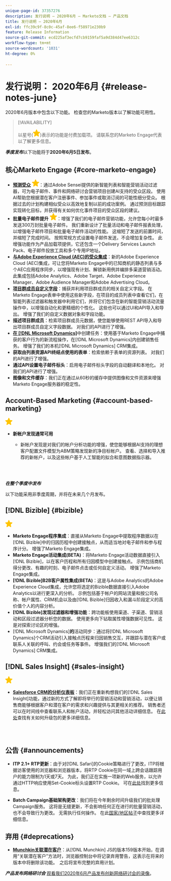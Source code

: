 ```yaml
---
unique-page-id: 37357276
description: 发行说明 — 2020年6月 — Marketo文档 — 产品文档
title: 发行说明 — 2020年6月
exl-id: ffc39c9f-8c0c-45af-8ee6-f58971e230b9
feature: Release Information
source-git-commit: ecd225af3ecfd7cb9159faf5a9d384d47ee6312c
workflow-type: tm+mt
source-wordcount: '1031'
ht-degree: 0%

---
```


# 发行说明： 2020年6月 {#release-notes-june}

2020年6月版本中包含以下功能。 检查您的Marketo版本以了解功能可用性。

>[!AVAILABILITY]
>
>以星号(![](assets/yellow-star.png))表示的功能是付费加载项。 请联系您的Marketo Engage代表以了解更多信息。

**_季度发布_**&#x200B;以下功能将于&#x200B;**2020年6月5日发布**。

## 核心Marketo Engage {#core-marketo-engage}

* **[预测受众](https://experienceleague.adobe.com/docs/marketo/sky/predictive-audiences/getting-started-with-predictive-audiences.html?lang=zh-Hans#predictive-audiences)** ![（星型）](assets/yellow-star.png)：通过Adobe Sensei提供的新智能列表和智能营销活动过滤器，可为电子邮件、事件和网络研讨会营销项目创建AI支持的受众区段。 使用AI帮助您根据潜在客户注册事件、参加事件或取消订阅的可能性细分受众。 根据过去的计划构建相似受众以高效地复制以前的成功案例。 通过预测目标跟踪实现转化目标，并获得有关如何优化事件项目的受众区段的建议。
* **批量电子邮件提升** ![(star)](assets/yellow-star.png)：增强了我们的电子邮件营销功能，允许您每小时最多发送300万封批量电子邮件。 我们重新设计了批量活动和电子邮件报表处理，以增强电子邮件项目和批量电子邮件活动的性能。 这缩短了发送的前置时间，并缩短了完成时间。 按照常规方式设置电子邮件发送，不会增加复杂性。 此增强功能作为产品加载项提供，它还包含一个Delivery Services Launch Pack、电子邮件投放工具和多个专用IP地址。
* **[与Adobe Experience Cloud (AEC)的受众集成](/help/marketo/product-docs/core-marketo-concepts/smart-lists-and-static-lists/static-lists/send-a-list-to-adobe-experience-cloud.md)**：新的Adobe Experience Cloud (AEC)集成，可让您将Marketo Engage中的已知商机的静态列表与多个AEC应用程序同步，以增强现有计划、解锁新用例并编排多渠道营销活动。 此集成包括Adobe Analytics、Adobe Target、Adobe Experience Manager、Adobe Audience Manager和Adobe Advertising Cloud。
* **[项目群成员自定义字段](/help/marketo/product-docs/core-marketo-concepts/programs/working-with-programs/program-member-custom-fields.md)**：捕获并利用项目群成员的相关自定义字段。 在Marketo Engage表单中使用这些新字段，在项目的成员列表中查看它们，在智能列表过滤器和触发器中利用它们，并将它们包含在新的智能营销活动流量操作中，以增强自动化和更精细的个性化。 这些也可以通过UI和API导入和导出。 增强了我们的自定义数据对象和字段功能。
* **描述项目群成员**：检索项目群成员元数据，使您能够使用REST API导入和导出项目群成员自定义字段数据。 对我们的API进行了增强。
* **[在 [!DNL Microsoft Dynamics]](/help/marketo/product-docs/core-marketo-concepts/smart-campaigns/microsoft-dynamics-flow-actions/create-task-in-microsoft.md)**&#x200B;中创建任务：使用基于Marketo Engage中捕获的客户行为的新流程操作，在[!DNL Microsoft Dynamics]内创建销售任务。 增强了我们的本机[!DNL Microsoft Dynamics] CRM集成。
* **获取由列表资源API终结点使用的表单**：检索依赖于表单的资源列表。 对我们的API进行了增强。
* **通过API设置电子邮件标头**：启用电子邮件标头字段的自动翻译和本地化。 对我们的API进行了增强。
* **图像和文件缓存**：我们正在通过从60秒的缓存中提供图像和文件资源来增强Marketo Engage服务器的稳定性。

## Account-Based Marketing {#account-based-marketing}

![（星形）](assets/yellow-star.png)

* **新帐户发现通常可用**

   * 新帐户发现是对我们的帐户分析功能的增强，使您能够根据AI支持的理想客户配置文件模型为ABM策略发现新的净目标帐户。 查看、选择和导入推荐的新帐户，以及这些帐户基于人工智能的拟合和意图数据指示器。

<br> 

**_在整个季度中发布_**

以下功能采用非季度周期，并将在未来几个月发布。

## [!DNL Bizible] {#bizible}

![（星形）](assets/yellow-star.png)

* **Marketo Engage程序集成**：直接从Marketo Engage中提取程序数据以在[!DNL Bizible]中的归因历程中创建接触点，从而适当地对电子邮件和参与程序计分。 增强了Marketo Engage集成。
* **Marketo Engage活动集成(BETA)**：将Marketo Engage活动数据直接引入[!DNL Bizible]，以在客户历程和所有归因模型中创建接触点。 示例包括商机得分更改、有趣的时刻、电子邮件点击或任何自定义活动。 增强了Marketo Engage集成。
* **[!DNL Bizible]B2B客户属性集成(BETA)**：这是与Adobe Analytics的Adobe Experience Cloud集成，允许您将选定的Bizible数据直接引入Adobe Analytics以进行更深入的分析。 示例包括基于帐户的网站流量和按公司名称、帐户属性、CRM机会以及由[!DNL Bizible]归因收入和漏斗阶段定义的高价值个人的内容分析。
* **[!DNL Bizible]发现过滤器和增强功能**：跨功能板使用渠道、子渠道、营销活动和区段过滤器分析您的数据。 使用更多向下钻取属性增强数据可见性。 这是对探索讨论区的增强。
* [!DNL Microsoft Dynamics]&#x200B;**的**&#x200B;活动同步：通过将[!DNL Microsoft Dynamics]个CRM活动引入接触点历程来归因销售交互，并跟踪与潜在客户或联系人关联的呼叫、约会或任务等事件。 增强我们的[!DNL Microsoft Dynamics] CRM集成。

## [!DNL Sales Insight] {#sales-insight}

![（星形）](assets/yellow-star.png)

* **[Salesforce CRM的分析仪表板](/help/marketo/product-docs/marketo-sales-insight/msi-for-salesforce/features/insights-dashboard-feature-overview.md)**：我们正在重新构想我们的[!DNL Sales Insight]功能，通过新的方式了解即将举行的营销活动和营销活动，以便让销售商能够根据客户和潜在客户的需求和兴趣提供与其更相关的推荐。 销售者还可以在时间线中查看联系人和帐户活动，并轻松访问其他活动详细信息。 在[此处](/help/marketo/product-docs/marketo-sales-insight/msi-for-salesforce/configuration/configuration-for-existing-customers.md)查找有关如何升级包的更多详细信息。

<br> 

## 公告 {#announcements}

* **ITP 2.1+ RTP更新**：由于对[!DNL Safari]的Cookie策略进行了更改，ITP将根据访客使用的浏览器和浏览器版本，将RTP Cookie在同一域上跨会话跟踪用户的能力限制为1天或7天。 为此，我们正在实施一项新的Web服务，以允许通过HTTP响应使用Set-Cookie标头设置RTP Cookie。 可在[此处](https://nation.marketo.com/t5/Knowledgebase/Browser-Cookie-Updates-How-Marketo-RTP-Is-Affected/ta-p/299603)找到更多信息。

* **Batch Campaign基础架构更改**：我们将在今年剩余时间升级我们的批处理Campaign服务。 这将是无缝更新，不会影响任何正在进行的批量营销活动，也不会导致行为更改。 无需执行任何操作。 在此[国家/地区帖子](https://nation.marketo.com/t5/Product-Documents/Batch-Campaign-Processing-Infrastructure-Update/ta-p/301374)中查找更多详细信息。

## 弃用 {#deprecations}

* **[Munchkin关联潜在客户](https://developers.marketo.com/blog/deprecation-of-munchkin-associate-lead-method/)**：从[!DNL Munchkin] JS的版本159版本开始，在调用“关联潜在客户”方法时，浏览器控制台中将记录弃用警告，这表示在将来的版本中将删除该功能。  之后将宣布完整的弃用计划。

**_产品发布网络研讨会_** [观看我们2020年6月产品发布创新网络研讨会的录像](https://engage.marketo.com/June-Release-2020-On-Demand.html)。
